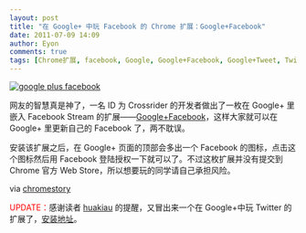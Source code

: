 ```yaml
---
layout: post
title: "在 Google+ 中玩 Facebook 的 Chrome 扩展：Google+Facebook"
date: 2011-07-09 14:09
author: Eyon
comments: true
tags: [Chrome扩展, facebook, Google, Google+Facebook, Google+Tweet, Twitter]
---
```

<a href="http://img.chromi.org/2011/07/google-plus-facebook.png">![](http://img.chromi.org/2011/07/google-plus-facebook-550x365.png "google plus facebook")</a>

网友的智慧真是神了，一名 ID 为 Crossrider  的开发者做出了一枚在 Google+ 里嵌入 Facebook Stream 的扩展——[Google+Facebook](http://crossrider.com/install/519-google-facebook)，这样大家就可以在 Google+ 里更新自己的 Facebook 了，两不耽误。

安装该扩展之后，在 Google+ 页面的顶部会多出一个 Facebook 的图标，点击这个图标然后用 Facebook 登陆授权一下就可以了。不过这枚扩展并没有提交到 Chrome 官方 Web Store，所以想要玩的同学请自己承担风险。

via [chromestory](http://chromestory.com/2011/07/google-plus-facebook-stream-extension-for-chrome/)

<span style="color: #ff0000;">UPDATE：</span>感谢读者 [huakiau](http://www.chromi.org/archives/12805#comment-14159) 的提醒，又冒出来一个在 Google+中玩 Twitter 的扩展了，[安装地址](http://crossrider.com/install/529-google-tweet)。
